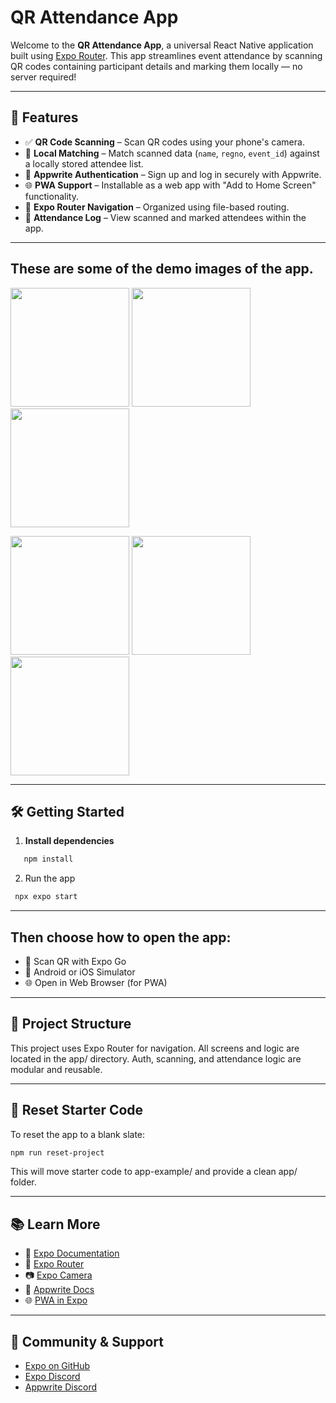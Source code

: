# QR Attendance App

Welcome to the **QR Attendance App**, a universal React Native application built using [Expo Router](https://expo.dev/router). This app streamlines event attendance by scanning QR codes containing participant details and marking them locally — no server required!

---

## 🚀 Features

- ✅ **QR Code Scanning** – Scan QR codes using your phone's camera.
- 👤 **Local Matching** – Match scanned data (`name`, `regno`, `event_id`) against a locally stored attendee list.
- 🔐 **Appwrite Authentication** – Sign up and log in securely with Appwrite.
- 🌐 **PWA Support** – Installable as a web app with "Add to Home Screen" functionality.
- 🧭 **Expo Router Navigation** – Organized using file-based routing.
- 📄 **Attendance Log** – View scanned and marked attendees within the app.

---
## These are some of the demo images of the app.
<p align="left">
  <img src="" width="190"/>
  <img src="" width="190"/>
  <img src="" width="190"/>
</p>
<p align="left">
  <img src="" width="190"/>
  <img src="" width="190"/>
  <img src="" width="190"/>
</p>


---


## 🛠️ Getting Started

1. **Install dependencies**
```bash
   npm install
```
2. Run the app
  ```bash
   npx expo start
  ```

---


## Then choose how to open the app:
- 🤳 Scan QR with Expo Go
- 📱 Android or iOS Simulator
- 🌐 Open in Web Browser (for PWA)

---



## 📁 Project Structure
This project uses Expo Router for navigation. All screens and logic are located in the app/ directory. Auth, scanning, and attendance logic are modular and reusable.

---


## 🧼 Reset Starter Code
To reset the app to a blank slate:
```bash
npm run reset-project
```
This will move starter code to app-example/ and provide a clean app/ folder.

---


## 📚 Learn More
- 📖 [Expo Documentation](https://docs.expo.dev)
- 🧭 [Expo Router](https://expo.dev/router)
- 📷 [Expo Camera](https://docs.expo.dev/versions/latest/sdk/camera/)
- 🔐 [Appwrite Docs](https://appwrite.io/docs)
- 🌐 [PWA in Expo](https://docs.expo.dev/workflow/pwa/)

---


## 💬 Community & Support
- [Expo on GitHub](https://github.com/expo/expo)
- [Expo Discord](https://discord.com/invite/expo)
- [Appwrite Discord](https://discord.com/invite/GSeTUeA)

